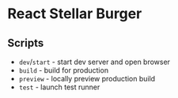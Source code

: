 # React Stellar Burger


## Scripts

- ```dev```/```start``` - start dev server and open browser
- ```build``` - build for production
- ```preview``` - locally preview production build
- ```test``` - launch test runner
